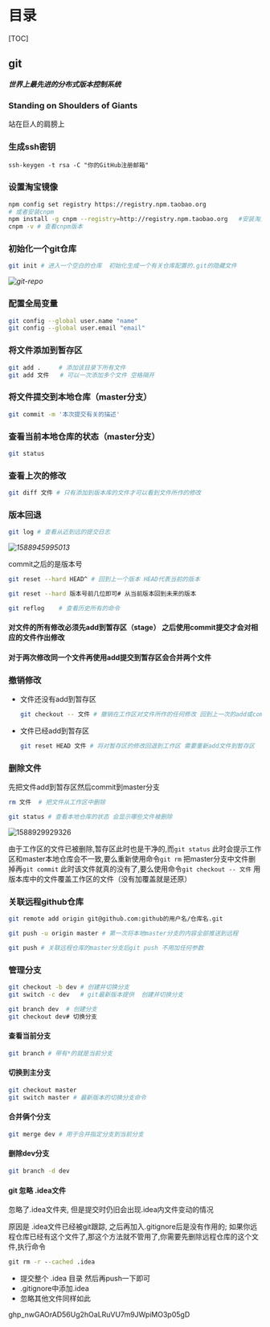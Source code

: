 # 目录

[TOC]

## git

***世界上最先进的分布式版本控制系统***

### Standing on Shoulders of Giants

站在巨人的肩膀上

###  生成ssh密钥

```properties
ssh-keygen -t rsa -C "你的GitHub注册邮箱"
```

### 设置淘宝镜像

```bash
npm config set registry https://registry.npm.taobao.org
# 或者安装cnpm
npm install -g cnpm --registry=http://registry.npm.taobao.org	#安装淘宝的cnpm 管理器
cnpm -v	# 查看cnpm版本
```

### 初始化一个git仓库

```bash
git init # 进入一个空白的仓库  初始化生成一个有关仓库配置的.git的隐藏文件
```

*![git-repo](https://cdn.qingweico.cn/blog/5ef2eb7b14195aa594c0631f.jpg)*

### 配置全局变量

```bash
git config --global user.name "name"
git config --global user.email "email"
```

### 将文件添加到暂存区

```bash
git add .     # 添加该目录下所有文件 
git add 文件   # 可以一次添加多个文件 空格隔开
```

### 将文件提交到本地仓库（master分支）

```bash
git commit -m '本次提交有关的描述'
```

### 查看当前本地仓库的状态（master分支）

```bash
git status
```

### 查看上次的修改

```bash
git diff 文件 # 只有添加到版本库的文件才可以看到文件所作的修改
```

### 版本回退

```bash
git log # 查看从近到远的提交日志
```

*![1588945995013](https://cdn.qingweico.cn/blog/5ef2eb1814195aa594c05330.png)*

commit之后的是版本号

```bash
git reset --hard HEAD^ # 回到上一个版本 HEAD代表当前的版本
```

```bash
git reset --hard 版本号前几位即可# 从当前版本回到未来的版本
```

```bash
git reflog    # 查看历史所有的命令
```

#### 对文件的所有修改必须先add到暂存区（stage） 之后使用commit提交才会对相应的文件作出修改

#### 对于两次修改同一个文件再使用add提交到暂存区会合并两个文件

### 撤销修改

- 文件还没有add到暂存区

  ```bash
  git checkout -- 文件 # 撤销在工作区对文件所作的任何修改 回到上一次的add或commit时的文件状态 
  ```

- 文件已经add到暂存区

  ```bash
  git reset HEAD 文件 # 将对暂存区的修改回退到工作区 需要重新add文件到暂存区
  ```

### 删除文件

先把文件add到暂存区然后commit到master分支

```bash
rm 文件  # 把文件从工作区中删除
```

```bash
git status # 查看本地仓库的状态 会显示哪些文件被删除
```

![1588929929326](https://cdn.qingweico.cn/blog/5ef2eb1814195aa594c0532d.png)

由于工作区的文件已被删除,暂存区此时也是干净的,而`git status` 此时会提示工作区和master本地仓库会不一致,要么重新使用命令`git rm` 把master分支中文件删掉再`git commit` 此时该文件就真的没有了,要么使用命令`git checkout -- 文件` 用版本库中的文件覆盖工作区的文件（没有加覆盖就是还原）

### 关联远程github仓库

```bash
git remote add origin git@github.com:github的用户名/仓库名.git
```

```bash
git push -u origin master # 第一次将本地master分支的内容全部推送到远程
```

```bash
git push # 关联远程仓库的master分支后git push 不用加任何参数
```

### 管理分支

```bash
git checkout -b dev # 创建并切换分支
git switch -c dev   # git最新版本提供  创建并切换分支
```

```bash
git branch dev  # 创建分支
git checkout dev# 切换分支
```

#### 查看当前分支

```bash
git branch # 带有*的就是当前分支
```

#### 切换到主分支

```bash
git checkout master
git switch master # 最新版本的切换分支命令
```

#### 合并俩个分支

```bash
git merge dev # 用于合并指定分支到当前分支
```

#### 删除dev分支

```bash
git branch -d dev
```

#### git 忽略 .idea文件

忽略了.idea文件夹, 但是提交时仍旧会出现.idea内文件变动的情况

原因是 .idea文件已经被git跟踪, 之后再加入.gitignore后是没有作用的; 如果你远程仓库已经有这个文件了,那这个方法就不管用了,你需要先删除远程仓库的这个文件,执行命令

```cmd
git rm -r --cached .idea
```

- 提交整个 .idea 目录 然后再push一下即可
- .gitignore中添加.idea
- 忽略其他文件同样如此

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
